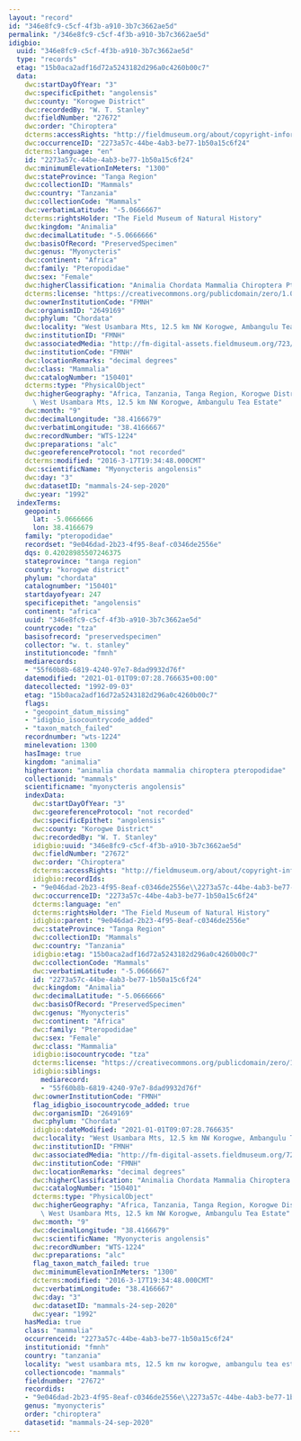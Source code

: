 ```yaml
---
layout: "record"
id: "346e8fc9-c5cf-4f3b-a910-3b7c3662ae5d"
permalink: "/346e8fc9-c5cf-4f3b-a910-3b7c3662ae5d"
idigbio:
  uuid: "346e8fc9-c5cf-4f3b-a910-3b7c3662ae5d"
  type: "records"
  etag: "15b0aca2adf16d72a5243182d296a0c4260b00c7"
  data:
    dwc:startDayOfYear: "3"
    dwc:specificEpithet: "angolensis"
    dwc:county: "Korogwe District"
    dwc:recordedBy: "W. T. Stanley"
    dwc:fieldNumber: "27672"
    dwc:order: "Chiroptera"
    dcterms:accessRights: "http://fieldmuseum.org/about/copyright-information"
    dwc:occurrenceID: "2273a57c-44be-4ab3-be77-1b50a15c6f24"
    dcterms:language: "en"
    id: "2273a57c-44be-4ab3-be77-1b50a15c6f24"
    dwc:minimumElevationInMeters: "1300"
    dwc:stateProvince: "Tanga Region"
    dwc:collectionID: "Mammals"
    dwc:country: "Tanzania"
    dwc:collectionCode: "Mammals"
    dwc:verbatimLatitude: "-5.0666667"
    dcterms:rightsHolder: "The Field Museum of Natural History"
    dwc:kingdom: "Animalia"
    dwc:decimalLatitude: "-5.0666666"
    dwc:basisOfRecord: "PreservedSpecimen"
    dwc:genus: "Myonycteris"
    dwc:continent: "Africa"
    dwc:family: "Pteropodidae"
    dwc:sex: "Female"
    dwc:higherClassification: "Animalia Chordata Mammalia Chiroptera Pteropodidae"
    dcterms:license: "https://creativecommons.org/publicdomain/zero/1.0/"
    dwc:ownerInstitutionCode: "FMNH"
    dwc:organismID: "2649169"
    dwc:phylum: "Chordata"
    dwc:locality: "West Usambara Mts, 12.5 km NW Korogwe, Ambangulu Tea Estate"
    dwc:institutionID: "FMNH"
    dwc:associatedMedia: "http://fm-digital-assets.fieldmuseum.org/723/219/150401_SkinDorsal_RB03_MZ.jpg"
    dwc:institutionCode: "FMNH"
    dwc:locationRemarks: "decimal degrees"
    dwc:class: "Mammalia"
    dwc:catalogNumber: "150401"
    dcterms:type: "PhysicalObject"
    dwc:higherGeography: "Africa, Tanzania, Tanga Region, Korogwe District, Ethiopean:\
      \ West Usambara Mts, 12.5 km NW Korogwe, Ambangulu Tea Estate"
    dwc:month: "9"
    dwc:decimalLongitude: "38.4166679"
    dwc:verbatimLongitude: "38.4166667"
    dwc:recordNumber: "WTS-1224"
    dwc:preparations: "alc"
    dwc:georeferenceProtocol: "not recorded"
    dcterms:modified: "2016-3-17T19:34:48.000CMT"
    dwc:scientificName: "Myonycteris angolensis"
    dwc:day: "3"
    dwc:datasetID: "mammals-24-sep-2020"
    dwc:year: "1992"
  indexTerms:
    geopoint:
      lat: -5.0666666
      lon: 38.4166679
    family: "pteropodidae"
    recordset: "9e046dad-2b23-4f95-8eaf-c0346de2556e"
    dqs: 0.42028985507246375
    stateprovince: "tanga region"
    county: "korogwe district"
    phylum: "chordata"
    catalognumber: "150401"
    startdayofyear: 247
    specificepithet: "angolensis"
    continent: "africa"
    uuid: "346e8fc9-c5cf-4f3b-a910-3b7c3662ae5d"
    countrycode: "tza"
    basisofrecord: "preservedspecimen"
    collector: "w. t. stanley"
    institutioncode: "fmnh"
    mediarecords:
    - "55f60b8b-6819-4240-97e7-8dad9932d76f"
    datemodified: "2021-01-01T09:07:28.766635+00:00"
    datecollected: "1992-09-03"
    etag: "15b0aca2adf16d72a5243182d296a0c4260b00c7"
    flags:
    - "geopoint_datum_missing"
    - "idigbio_isocountrycode_added"
    - "taxon_match_failed"
    recordnumber: "wts-1224"
    minelevation: 1300
    hasImage: true
    kingdom: "animalia"
    highertaxon: "animalia chordata mammalia chiroptera pteropodidae"
    collectionid: "mammals"
    scientificname: "myonycteris angolensis"
    indexData:
      dwc:startDayOfYear: "3"
      dwc:georeferenceProtocol: "not recorded"
      dwc:specificEpithet: "angolensis"
      dwc:county: "Korogwe District"
      dwc:recordedBy: "W. T. Stanley"
      idigbio:uuid: "346e8fc9-c5cf-4f3b-a910-3b7c3662ae5d"
      dwc:fieldNumber: "27672"
      dwc:order: "Chiroptera"
      dcterms:accessRights: "http://fieldmuseum.org/about/copyright-information"
      idigbio:recordIds:
      - "9e046dad-2b23-4f95-8eaf-c0346de2556e\\2273a57c-44be-4ab3-be77-1b50a15c6f24"
      dwc:occurrenceID: "2273a57c-44be-4ab3-be77-1b50a15c6f24"
      dcterms:language: "en"
      dcterms:rightsHolder: "The Field Museum of Natural History"
      idigbio:parent: "9e046dad-2b23-4f95-8eaf-c0346de2556e"
      dwc:stateProvince: "Tanga Region"
      dwc:collectionID: "Mammals"
      dwc:country: "Tanzania"
      idigbio:etag: "15b0aca2adf16d72a5243182d296a0c4260b00c7"
      dwc:collectionCode: "Mammals"
      dwc:verbatimLatitude: "-5.0666667"
      id: "2273a57c-44be-4ab3-be77-1b50a15c6f24"
      dwc:kingdom: "Animalia"
      dwc:decimalLatitude: "-5.0666666"
      dwc:basisOfRecord: "PreservedSpecimen"
      dwc:genus: "Myonycteris"
      dwc:continent: "Africa"
      dwc:family: "Pteropodidae"
      dwc:sex: "Female"
      dwc:class: "Mammalia"
      idigbio:isocountrycode: "tza"
      dcterms:license: "https://creativecommons.org/publicdomain/zero/1.0/"
      idigbio:siblings:
        mediarecord:
        - "55f60b8b-6819-4240-97e7-8dad9932d76f"
      dwc:ownerInstitutionCode: "FMNH"
      flag_idigbio_isocountrycode_added: true
      dwc:organismID: "2649169"
      dwc:phylum: "Chordata"
      idigbio:dateModified: "2021-01-01T09:07:28.766635"
      dwc:locality: "West Usambara Mts, 12.5 km NW Korogwe, Ambangulu Tea Estate"
      dwc:institutionID: "FMNH"
      dwc:associatedMedia: "http://fm-digital-assets.fieldmuseum.org/723/219/150401_SkinDorsal_RB03_MZ.jpg"
      dwc:institutionCode: "FMNH"
      dwc:locationRemarks: "decimal degrees"
      dwc:higherClassification: "Animalia Chordata Mammalia Chiroptera Pteropodidae"
      dwc:catalogNumber: "150401"
      dcterms:type: "PhysicalObject"
      dwc:higherGeography: "Africa, Tanzania, Tanga Region, Korogwe District, Ethiopean:\
        \ West Usambara Mts, 12.5 km NW Korogwe, Ambangulu Tea Estate"
      dwc:month: "9"
      dwc:decimalLongitude: "38.4166679"
      dwc:scientificName: "Myonycteris angolensis"
      dwc:recordNumber: "WTS-1224"
      dwc:preparations: "alc"
      flag_taxon_match_failed: true
      dwc:minimumElevationInMeters: "1300"
      dcterms:modified: "2016-3-17T19:34:48.000CMT"
      dwc:verbatimLongitude: "38.4166667"
      dwc:day: "3"
      dwc:datasetID: "mammals-24-sep-2020"
      dwc:year: "1992"
    hasMedia: true
    class: "mammalia"
    occurrenceid: "2273a57c-44be-4ab3-be77-1b50a15c6f24"
    institutionid: "fmnh"
    country: "tanzania"
    locality: "west usambara mts, 12.5 km nw korogwe, ambangulu tea estate"
    collectioncode: "mammals"
    fieldnumber: "27672"
    recordids:
    - "9e046dad-2b23-4f95-8eaf-c0346de2556e\\2273a57c-44be-4ab3-be77-1b50a15c6f24"
    genus: "myonycteris"
    order: "chiroptera"
    datasetid: "mammals-24-sep-2020"
---
```


